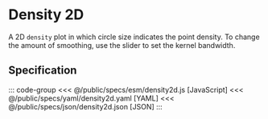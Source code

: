 <script setup>
  import { reset } from '@uwdata/vgplot';
  reset();
</script>

# Density 2D

A 2D `density` plot in which circle size indicates the point density.
To change the amount of smoothing, use the slider to set the kernel bandwidth.

<Example spec="/specs/yaml/density2d.yaml" />

## Specification

::: code-group
<<< @/public/specs/esm/density2d.js [JavaScript]
<<< @/public/specs/yaml/density2d.yaml [YAML]
<<< @/public/specs/json/density2d.json [JSON]
:::
